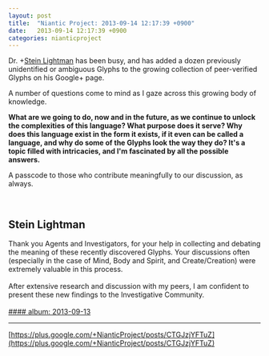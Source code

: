```yaml
---
layout: post
title:  "Niantic Project: 2013-09-14 12:17:39 +0900"
date:   2013-09-14 12:17:39 +0900
categories: nianticproject
---
```

Dr. +[Stein Lightman](https://plus.google.com/115238965157544465033 "") has been busy, and has added a dozen previously unidentified or ambiguous Glyphs to the growing collection of peer-verified Glyphs on his Google+ page.

A number of questions come to mind as I gaze across this growing body of knowledge.

**What are we going to do, now and in the future, as we continue to unlock the complexities of this language? What purpose does it serve? Why does this language exist in the form it exists, if it even can be called a language, and why do some of the Glyphs look the way they do? It's a topic filled with intricacies, and I'm fascinated by all the possible answers.**

A passcode to those who contribute meaningfully to our discussion, as always. <div class="shared"><br /><h2>Stein Lightman</h2>Thank you Agents and Investigators, for your help in collecting and debating the meaning of these recently discovered Glyphs. Your discussions often (especially in the case of Mind, Body and Spirit, and Create/Creation) were extremely valuable in this process.<br /><br />After extensive research and discussion with my peers, I am confident to present these new findings to the Investigative Community.<br /><br /></div>
[#### album: 2013-09-13](https://plus.google.com/photos/115238965157544465033/albums/5923298964480293009?authkey=CMn5odbc38jhWQ "")
- - -
[https://plus.google.com/+NianticProject/posts/CTGJzjYFTuZ](https://plus.google.com/+NianticProject/posts/CTGJzjYFTuZ)
